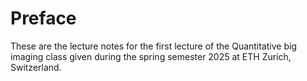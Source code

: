 # Preface
These are the lecture notes for the first lecture of the Quantitative big imaging class given during the spring semester 2025 at ETH Zurich, Switzerland.

